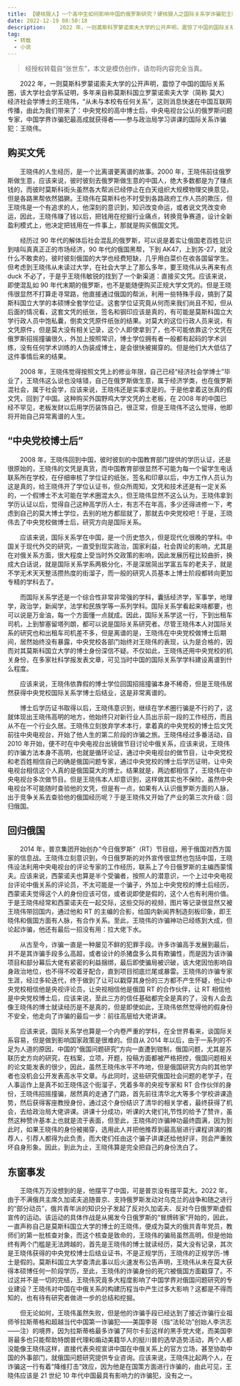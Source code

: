 ```yaml
---
title: 【硬核狠人】一个高中生如何影响中国的俄罗斯研究？硬核狠人之国际关系学诈骗犯王晓伟（转载）
date: 2022-12-19 08:50:18
description: 　　2022 年，一则莫斯科罗蒙诺索夫大学的公开声明，震惊了中国的国际关系圈，该大学社会学系证明，多年来自称莫斯科国立罗蒙诺索夫大学（简称 莫大）经济社会学博士的王晓伟，“从未与本校有任何关系”，这则消息快速在中国互联网传播，由此为我们带来了：中央党校的高中博士后，中央电视台公认的俄罗斯问题专家，中国学界诈骗犯最高成就获得者——参与政治局学习讲课的国际关系诈骗犯：王晓伟。
tag: 
  - 转载
  - 小说
---
```


> 经授权转载自“张世东”，本文是模仿创作，请勿将内容完全当真。

　　2022 年，一则莫斯科罗蒙诺索夫大学的公开声明，震惊了中国的国际关系圈，该大学社会学系证明，多年来自称莫斯科国立罗蒙诺索夫大学（简称 莫大）经济社会学博士的王晓伟，“从未与本校有任何关系”，这则消息快速在中国互联网传播，由此为我们带来了：中央党校的高中博士后，中央电视台公认的俄罗斯问题专家，中国学界诈骗犯最高成就获得者——参与政治局学习讲课的国际关系诈骗犯：王晓伟。

## 购买文凭

　　王晓伟的人生经历，是一个比离谱更离谱的故事。2000 年，王晓伟前往俄罗斯做生意，应该来说，彼时彼刻去俄罗斯做生意的中国人，绝大多数都是为了赚点钱的，而彼时莫斯科街头虽然各大帮派已经停止在白天组织大规模物理交换意见，但是各路黑帮依然猖獗。王晓伟在莫斯科也不时受到各路政府工作人员的欺压，但王晓伟是一个有追求的人，他深刻的意识到，知识改变命运，或者说文凭改变命运，因此，王晓伟赚了钱以后，把钱用在挖掘行业痛点，转换竞争赛道，设计全新盈利模式上，他决定把钱用在一件事上，那就是购买俄国文凭。

　　经历过 90 年代的解体后社会混乱的俄罗斯，可以说是着实让俄国老百姓见识到啥叫真真正正的市场经济，90 年代的俄国黑帮，下到 AK47，上到苏-27，就没什么不敢卖的，彼时彼刻俄国的大学也经费短缺，几乎用白菜价在收各国留学生。但考虑到王晓伟从未读过大学，在社会大学上了那么多年，要王晓伟从头再来有点 duck 不必了，于是乎王晓伟敏锐的找到了一个新渠道：直接买文凭。应该来说，即使混乱如 90 年代末期的俄罗斯，也不是能随便购买正规大学文凭的。但是王晓伟很显然不打算走寻常路，他直接通过俄国的帮派，利用一些特殊手段，搞到了莫斯科国立大学的本硕博全套学位证。这套学位证究竟从何而来我们尚且不知，但从后面的情况看，这套文凭的纸张，签名和钢印应该是真的，有可能是莫斯科国立大学行政人员中饱私囊，倒卖文凭原件纸张的结果。对莫大的这位行政人员来说，有文凭原件，但是莫大没有相关记录，这个人即使拿到了，也不可能依靠这个文凭在俄罗斯招摇撞骗很久，外加上按照常识，博士学位拥有者一般都有起码的学术训练，没有任何学术训练的人伪装成博士，是会很快被揭穿的。但是他们大大低估了这件事情后来的结果。

　　2008 年，王晓伟觉得按照文凭上的修业年限，自己已经“经济社会学博士”毕业了，王晓伟这么说也没啥错，自己在俄罗斯做生意，属于经济学类，也在俄罗斯混社会，属于社会学，应该来说，王晓伟还是实事求是的。于是他拿着这张真的假文凭，回到了中国。这种购买外国野鸡大学文凭的土老板，在 2008 年的中国已经不罕见，老板发财以后用学历装饰自己，很正常，但是王晓伟不这么觉得，他即将开始自己异常离谱的人生。

## “中央党校博士后”

　　2008 年，王晓伟回到中国，彼时彼刻的中国教育部门提供的学历认证，还是很原始的，王晓伟的文凭是真货，而中国教育部很显然不可能为每一个留学生电话联系所在学校，在仔细审核了学位证的纸张，签名和印章以后，中方工作人员认为这是真的，给王晓伟开了学位认证书，但众所周知，文凭和技术还是有一定关系的，一个假博士不太可能在学术圈混太久，但王晓伟显然不这么认为，王晓伟拿到学历认证以后，觉得自己这种高学历人士，有志不在年高，多少还得进修一下，考虑到自己的莫大博士学位，去别的地方都屈就了，那就去中央党校吧！于是，王晓伟去了中央党校做博士后，研究方向是国际关系。

　　应该来说，国际关系学在中国，是一个历史悠久，但是现代化很晚的学科。中国关于现代外交的研究，一直受到现实政治，国家利益，社会舆论的影响，尤其是在对俄关系方面，很大程度上受当时外交政策的影响，因此发展历程比较曲折，换成大白话说，就是国际关系学系两极分化，不是深居简出学富五车的老夫子，就是不学无术天天整活攒热度的街溜子，而一般的研究人员基本上博士阶段都转向更加专精的学科去了。

　　而国际关系学还是一个综合性非常非常强的学科，囊括经济学，军事学，地理学，政治学，新闻学，法学和民族学等一系列学科。国际关系学看起来啥都要，也可以说是万金油，每一个方面懂一点就成。因此，国际关系学这一行，下到出租车司机，上到黎塞留塔列朗，都可以说是国际关系研究者。尽管王晓伟本人对国际关系的研究也和出租车司机差不多，但是离谱的是，王晓伟在中央党校做博士后期间，居然始终没有暴露，中央党校各部门始终对王晓伟的表现，认为是合格的，因而对其莫斯科国立大学的博士身份深信不疑。不仅如此，王晓伟还用中央党校的机关身份，在多家社科学报发表文章，可见当时中国的国际关系学学科建设离谱到什么程度。

　　应该来说，王晓伟依靠假的博士学位回国招摇撞骗本身不稀奇，但是王晓伟居然获得中央党校国际关系学博士后结业，这是非常离谱的。

　　博士后学历证书取得以后，王晓伟意识到，继续在学术圈行骗是不行的了，这就体现出王晓伟高明的地方，他始终只对新行业人员出示前一段的工作经历，而且从不在一个行业久居。王晓伟立刻放弃学术本行，拿着真的中央党校的博士后文凭前往中央电视台，开始了他人生的第二阶段的诈骗之旅。王晓伟经过多番活动，自 2010 年开始，便不时在中央电视台出镜做节目讨论中俄关系，应该来说，王晓伟的诈骗方法本身不高明，也就是循环论证，通过中央电视台的做节目，让中央党校和老百姓相信自己的确是俄国问题专家，通过中央党校的博士后学历证明，让中央电视台相信这个人真的是俄国莫大的博士。结果就是，两边都相信了，王晓伟在中央电视台多次做节目。但是王晓伟本人却意识到，这样做其实也不保险，虽然中央电视台不可能随时查验他的文凭，但是有一点，如果有人认识俄罗斯方面的人脉，出于竞争关系去查验他的俄国经历呢？于是王晓伟又开始了产业的第三次升级：回归俄国。

## 回归俄国

　　2014 年，普京集团开始创办“今日俄罗斯”（RT）节目组，用于俄国对西方国家的信息战。王晓伟立刻意识到，今日俄罗斯的对外宣传很显然也包括中国，王晓伟设法利用中央电视台的评论专家的工作经历，联系上了今日俄罗斯的主编西蒙懦夫。应该来说，西蒙诺夫也算是半个受骗者，按照人的潜意识，一个上过中央电视台评论中俄关系的评论员，不太可能是一个骗子，外加上中央党校的博士后经历，西蒙诺夫觉得这个人的身份应该可信，或者说即使是假的，这个人也有利用价值。于是王晓伟经常和西蒙诺夫在一起交际，这些交际的视频，图片等记录很显然又被王晓伟带回国内，通过他和 RT 的主编的合影，给国内新闻界制造刻板印象，即王晓伟和俄国方面有人脉，有合作关系。至此，王晓伟的诈骗神功已经练到大成，但论起诈骗，他还有最后一招没有用：拉大佬下水。

　　从古至今，诈骗一直是一种屡见不鲜的犯罪手段。许多诈骗高手发展到最后，并不是其诈骗手段多么高超，或者设计的杀猪盘多么具有欺骗性，而是因为该诈骗项目和部分幕后大佬有紧密的利益捆绑，最后即使骗局被识破，该大佬因怕影响自身政治地位，也不得不咬着牙配合，直到项目彻底烂尾或暴雷。王晓伟的诈骗专家生涯，经过多轮迭代，终于做到了让可以戳穿其身份的三方都不产生怀疑，他让中央党校相信他是央视评论员，让央视相信他是俄国 RT 的合作伙伴，让 RT 相信他是中央党校博士后，应该来说，至此三方的信任基础都完全是真的了，没有人会去像王晓伟的博士就读经历是不是真的，但是即使如此，王晓伟依然觉得他的假身份不安全，他走向了诈骗的最后一步：前往高层给大佬讲课。

　　应该来说，国际关系学也算是一个内卷严重的学科，在全世界看来，谈国际关系容易，但是做到影响国家政策是很难的。但自从 2014 年以后，由于一系列的不足为人道的原因，中国的“俄国问题研究”方向一直遭到钳制，俄国问题，尤其是苏联历史方向的研究，在档案，立项，开题，投稿方面都被严格把控，俄国问题相关的论文能发表的很少，因此，虽然王晓伟水平不咋地，但是俄国研究方向的其他学者也没机会公开发表高水平文章。与此同时，这些研究俄国社会问题的老学子，在人事运作上是真不如王晓伟这个街溜子，凭着多年的央视专家和 RT 合作伙伴的身份，王晓伟招摇撞骗，居然真的走通了门路，首先前往清华北大等多个学校讲课造势，然后获得客座教授身份，通过这个身份结识了清华的相关学者，最终获得了机会，去给政治局大佬讲课。讲课十分成功，听课的大佬们礼节性的给予了赞许，虽然这种赞许基本上也就是流于表面，但至此，王晓伟的诈骗神功最终圆满，因为到此时，如果王晓伟的身份被揭穿，选用此人并把他推荐到最高层进行课程讲演的推荐人，引荐人都得为此负责，而大佬们任由这个骗子讲课还给他好评，则会严重败坏自身形象。因此，到此为止，王晓伟算是完全把自己的身份洗白了。

## 东窗事发

　　王晓伟万万没想到的是，他摆平了中国，可是普京没有摆平莫大。2022 年，由于不满俄共主席久加诺夫追随普京、支持俄罗斯发动对乌克兰的战争和随之进行的“部分动员”，俄共青年派的知识分子发起了反对久加诺夫、反对今日俄罗斯虚假宣传的运动。该运动的具体作战是从揭发今日俄罗斯的“冒牌砖家”开始的，因此，一直声称自己是莫斯科国立大学的博士的王晓伟，便成为莫大的俄共青年党员，教师们的第一批核查对象，而这个核查是致命的，王晓伟的骗局虽然高明，但是他始终有两个门槛是无法跨越的，首先是王晓伟的博士就读经历，莫大没有记录，其次是王晓伟获得的中央党校博士后结业证书，不是正规学历，王晓伟的正规学历-博士是假的。莫斯科国立大学查清此事以后火速发布公告声明，王晓伟从未在莫大获得本硕博任何一阶段学历，至此，王晓伟的诈骗身份的死穴被俄国方面戳穿了。不过这并不是一切的完结，王晓伟究竟多大程度影响了中国学界对俄国问题研究的专业建设？王晓伟对中国在中俄关系的构建历程当中产生过多大影响？这都是不得而知的，也有待有研究者做进一步的总结和挖掘。

　　但无论如何，王晓伟虽然失败，但是他的诈骗手段已经达到了接近诈骗行业祖师爷拉斯蒂格和超越当代中国第一诈骗犯——美国李哥（指“法轮功”创始人李洪志——注）的境界，因为拉斯蒂格最多诈骗了阿尔卡彭这样的黑手党大佬，而美国李哥最多也只能帮助特朗普代理和煽动美籍华人的挺川普的选举造势活动，两个人都没能像王晓伟这样，直接代表央视宣讲中国在中俄关系上的官方立场，甚至协助中国的外事部门，就俄国问题研究提供专业咨询。应该来说，王晓伟比起两个人，在诈骗这一行有着“降维打击”效应，因为他是在国策方面进行诈骗的，由此可见，王晓伟应该是 21 世纪 10 年代中国最具有影响力的诈骗犯，没有之一。
